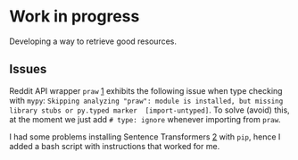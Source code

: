 # Work in progress

Developing a way to retrieve good resources.

## Issues
Reddit API wrapper `praw` [1] exhibits the following issue when type checking with `mypy`: `Skipping analyzing "praw": module is installed, but missing library stubs or py.typed marker  [import-untyped]`.
To solve (avoid) this, at the moment we just add `# type: ignore` whenever importing from `praw`.

I had some problems installing Sentence Transformers [2] with `pip`, hence I added a bash script with instructions that worked for me.

[1]: https://praw.readthedocs.io/en/stable/getting_started/quick_start.html
[2]: https://www.sbert.net/